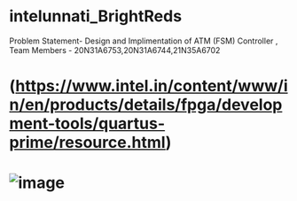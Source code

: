 # intelunnati_BrightReds
Problem Statement- Design and Implimentation of ATM (FSM) Controller , Team Members - 20N31A6753,20N31A6744,21N35A6702
# (https://www.intel.in/content/www/in/en/products/details/fpga/development-tools/quartus-prime/resource.html)
# ![image](https://github.com/ShaliniBairy8/intelunnati_BrightReds/assets/113230893/5413f46f-af16-45cb-8bb3-992d4681c820)

